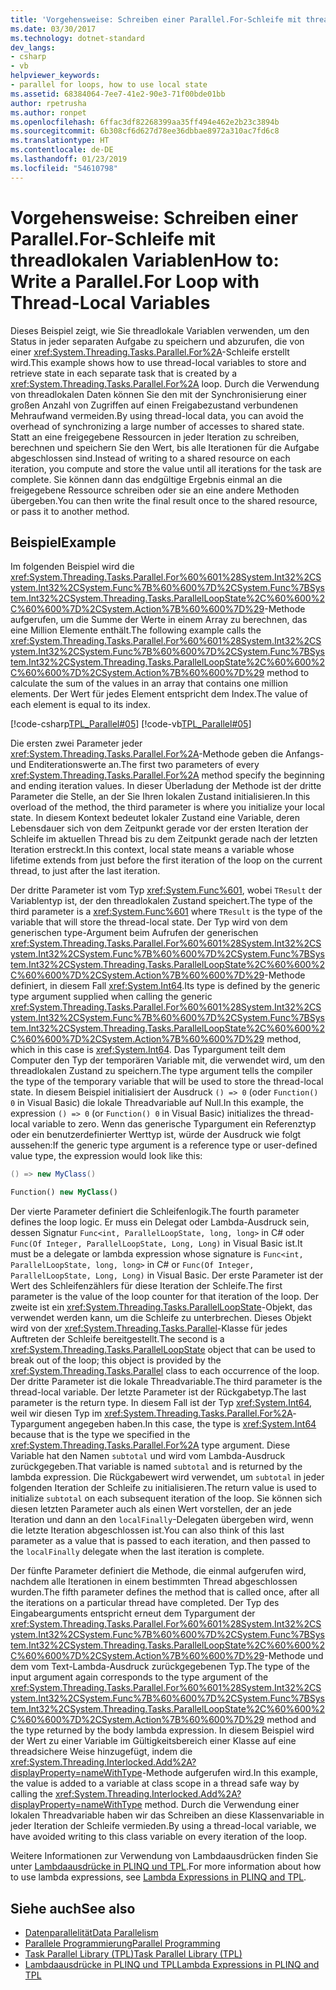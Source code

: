 ```yaml
---
title: 'Vorgehensweise: Schreiben einer Parallel.For-Schleife mit threadlokalen Variablen'
ms.date: 03/30/2017
ms.technology: dotnet-standard
dev_langs:
- csharp
- vb
helpviewer_keywords:
- parallel for loops, how to use local state
ms.assetid: 68384064-7ee7-41e2-90e3-71f00bde01bb
author: rpetrusha
ms.author: ronpet
ms.openlocfilehash: 6ffac3df82268399aa35ff494e462e2b23c3894b
ms.sourcegitcommit: 6b308cf6d627d78ee36dbbae8972a310ac7fd6c8
ms.translationtype: HT
ms.contentlocale: de-DE
ms.lasthandoff: 01/23/2019
ms.locfileid: "54610798"
---
```

# <a name="how-to-write-a-parallelfor-loop-with-thread-local-variables"></a><span data-ttu-id="6c50f-102">Vorgehensweise: Schreiben einer Parallel.For-Schleife mit threadlokalen Variablen</span><span class="sxs-lookup"><span data-stu-id="6c50f-102">How to: Write a Parallel.For Loop with Thread-Local Variables</span></span>
<span data-ttu-id="6c50f-103">Dieses Beispiel zeigt, wie Sie threadlokale Variablen verwenden, um den Status in jeder separaten Aufgabe zu speichern und abzurufen, die von einer <xref:System.Threading.Tasks.Parallel.For%2A>-Schleife erstellt wird.</span><span class="sxs-lookup"><span data-stu-id="6c50f-103">This example shows how to use thread-local variables to store and retrieve state in each separate task that is created by a <xref:System.Threading.Tasks.Parallel.For%2A> loop.</span></span> <span data-ttu-id="6c50f-104">Durch die Verwendung von threadlokalen Daten können Sie den mit der Synchronisierung einer großen Anzahl von Zugriffen auf einen Freigabezustand verbundenen Mehraufwand vermeiden.</span><span class="sxs-lookup"><span data-stu-id="6c50f-104">By using thread-local data, you can avoid the overhead of synchronizing a large number of accesses to shared state.</span></span> <span data-ttu-id="6c50f-105">Statt an eine freigegebene Ressourcen in jeder Iteration zu schreiben, berechnen und speichern Sie den Wert, bis alle Iterationen für die Aufgabe abgeschlossen sind.</span><span class="sxs-lookup"><span data-stu-id="6c50f-105">Instead of writing to a shared resource on each iteration, you compute and store the value until all iterations for the task are complete.</span></span> <span data-ttu-id="6c50f-106">Sie können dann das endgültige Ergebnis einmal an die freigegebene Ressource schreiben oder sie an eine andere Methoden übergeben.</span><span class="sxs-lookup"><span data-stu-id="6c50f-106">You can then write the final result once to the shared resource, or pass it to another method.</span></span>  
  
## <a name="example"></a><span data-ttu-id="6c50f-107">Beispiel</span><span class="sxs-lookup"><span data-stu-id="6c50f-107">Example</span></span>  
 <span data-ttu-id="6c50f-108">Im folgenden Beispiel wird die <xref:System.Threading.Tasks.Parallel.For%60%601%28System.Int32%2CSystem.Int32%2CSystem.Func%7B%60%600%7D%2CSystem.Func%7BSystem.Int32%2CSystem.Threading.Tasks.ParallelLoopState%2C%60%600%2C%60%600%7D%2CSystem.Action%7B%60%600%7D%29>-Methode aufgerufen, um die Summe der Werte in einem Array zu berechnen, das eine Million Elemente enthält.</span><span class="sxs-lookup"><span data-stu-id="6c50f-108">The following example calls the <xref:System.Threading.Tasks.Parallel.For%60%601%28System.Int32%2CSystem.Int32%2CSystem.Func%7B%60%600%7D%2CSystem.Func%7BSystem.Int32%2CSystem.Threading.Tasks.ParallelLoopState%2C%60%600%2C%60%600%7D%2CSystem.Action%7B%60%600%7D%29> method to calculate the sum of the values in an array that contains one million elements.</span></span> <span data-ttu-id="6c50f-109">Der Wert für jedes Element entspricht dem Index.</span><span class="sxs-lookup"><span data-stu-id="6c50f-109">The value of each element is equal to its index.</span></span>  
  
 [!code-csharp[TPL_Parallel#05](../../../samples/snippets/csharp/VS_Snippets_Misc/tpl_parallel/cs/forandforeach_simple.cs#05)]
 [!code-vb[TPL_Parallel#05](../../../samples/snippets/visualbasic/VS_Snippets_Misc/tpl_parallel/vb/forwiththreadlocal.vb#05)]  
  
 <span data-ttu-id="6c50f-110">Die ersten zwei Parameter jeder <xref:System.Threading.Tasks.Parallel.For%2A>-Methode geben die Anfangs- und Enditerationswerte an.</span><span class="sxs-lookup"><span data-stu-id="6c50f-110">The first two parameters of every <xref:System.Threading.Tasks.Parallel.For%2A> method specify the beginning and ending iteration values.</span></span> <span data-ttu-id="6c50f-111">In dieser Überladung der Methode ist der dritte Parameter die Stelle, an der Sie Ihren lokalen Zustand initialisieren.</span><span class="sxs-lookup"><span data-stu-id="6c50f-111">In this overload of the method, the third parameter is where you initialize your local state.</span></span> <span data-ttu-id="6c50f-112">In diesem Kontext bedeutet lokaler Zustand eine Variable, deren Lebensdauer sich von dem Zeitpunkt gerade vor der ersten Iteration der Schleife im aktuellen Thread bis zu dem Zeitpunkt gerade nach der letzten Iteration erstreckt.</span><span class="sxs-lookup"><span data-stu-id="6c50f-112">In this context, local state means a variable whose lifetime extends from just before the first iteration of the loop on the current thread, to just after the last iteration.</span></span>  
  
 <span data-ttu-id="6c50f-113">Der dritte Parameter ist vom Typ <xref:System.Func%601>, wobei `TResult` der Variablentyp ist, der den threadlokalen Zustand speichert.</span><span class="sxs-lookup"><span data-stu-id="6c50f-113">The type of the third parameter is a <xref:System.Func%601> where `TResult` is the type of the variable that will store the thread-local state.</span></span> <span data-ttu-id="6c50f-114">Der Typ wird von dem generischen type-Argument beim Aufrufen der generischen <xref:System.Threading.Tasks.Parallel.For%60%601%28System.Int32%2CSystem.Int32%2CSystem.Func%7B%60%600%7D%2CSystem.Func%7BSystem.Int32%2CSystem.Threading.Tasks.ParallelLoopState%2C%60%600%2C%60%600%7D%2CSystem.Action%7B%60%600%7D%29>-Methode definiert, in diesem Fall <xref:System.Int64>.</span><span class="sxs-lookup"><span data-stu-id="6c50f-114">Its type is defined by the generic type argument supplied when calling the generic <xref:System.Threading.Tasks.Parallel.For%60%601%28System.Int32%2CSystem.Int32%2CSystem.Func%7B%60%600%7D%2CSystem.Func%7BSystem.Int32%2CSystem.Threading.Tasks.ParallelLoopState%2C%60%600%2C%60%600%7D%2CSystem.Action%7B%60%600%7D%29> method, which in this case is <xref:System.Int64>.</span></span> <span data-ttu-id="6c50f-115">Das Typargument teilt dem Computer den Typ der temporären Variable mit, die verwendet wird, um den threadlokalen Zustand zu speichern.</span><span class="sxs-lookup"><span data-stu-id="6c50f-115">The type argument tells the compiler the type of the temporary variable that will be used to store the thread-local state.</span></span> <span data-ttu-id="6c50f-116">In diesem Beispiel initialisiert der Ausdruck `() => 0` (oder `Function() 0` in Visual Basic) die lokale Threadvariable auf Null.</span><span class="sxs-lookup"><span data-stu-id="6c50f-116">In this example, the expression `() => 0` (or `Function() 0` in Visual Basic) initializes the thread-local variable to zero.</span></span> <span data-ttu-id="6c50f-117">Wenn das generische Typargument ein Referenztyp oder ein benutzerdefinierter Werttyp ist, würde der Ausdruck wie folgt aussehen:</span><span class="sxs-lookup"><span data-stu-id="6c50f-117">If the generic type argument is a reference type or user-defined value type, the expression would look like this:</span></span>  
  
```csharp  
() => new MyClass()  
```  
  
```vb  
Function() new MyClass()  
```  
  
 <span data-ttu-id="6c50f-118">Der vierte Parameter definiert die Schleifenlogik.</span><span class="sxs-lookup"><span data-stu-id="6c50f-118">The fourth parameter defines the loop logic.</span></span> <span data-ttu-id="6c50f-119">Er muss ein Delegat oder Lambda-Ausdruck sein, dessen Signatur `Func<int, ParallelLoopState, long, long>` in C# oder `Func(Of Integer, ParallelLoopState, Long, Long)` in Visual Basic ist.</span><span class="sxs-lookup"><span data-stu-id="6c50f-119">It must be a delegate or lambda expression whose signature is `Func<int, ParallelLoopState, long, long>` in C# or `Func(Of Integer, ParallelLoopState, Long, Long)` in Visual Basic.</span></span> <span data-ttu-id="6c50f-120">Der erste Parameter ist der Wert des Schleifenzählers für diese Iteration der Schleife.</span><span class="sxs-lookup"><span data-stu-id="6c50f-120">The first parameter is the value of the loop counter for that iteration of the loop.</span></span> <span data-ttu-id="6c50f-121">Der zweite ist ein <xref:System.Threading.Tasks.ParallelLoopState>-Objekt, das verwendet werden kann, um die Schleife zu unterbrechen. Dieses Objekt wird von der <xref:System.Threading.Tasks.Parallel>-Klasse für jedes Auftreten der Schleife bereitgestellt.</span><span class="sxs-lookup"><span data-stu-id="6c50f-121">The second is a <xref:System.Threading.Tasks.ParallelLoopState> object that can be used to break out of the loop; this object is provided by the <xref:System.Threading.Tasks.Parallel> class to each occurrence of the loop.</span></span> <span data-ttu-id="6c50f-122">Der dritte Parameter ist die lokale Threadvariable.</span><span class="sxs-lookup"><span data-stu-id="6c50f-122">The third parameter is the thread-local variable.</span></span> <span data-ttu-id="6c50f-123">Der letzte Parameter ist der Rückgabetyp.</span><span class="sxs-lookup"><span data-stu-id="6c50f-123">The last parameter is the return type.</span></span> <span data-ttu-id="6c50f-124">In diesem Fall ist der Typ <xref:System.Int64>, weil wir diesen Typ im <xref:System.Threading.Tasks.Parallel.For%2A>-Typargument angegeben haben.</span><span class="sxs-lookup"><span data-stu-id="6c50f-124">In this case, the type is <xref:System.Int64> because that is the type we specified in the <xref:System.Threading.Tasks.Parallel.For%2A> type argument.</span></span> <span data-ttu-id="6c50f-125">Diese Variable hat den Namen `subtotal` und wird vom Lambda-Ausdruck zurückgegeben.</span><span class="sxs-lookup"><span data-stu-id="6c50f-125">That variable is named `subtotal` and is returned by the lambda expression.</span></span> <span data-ttu-id="6c50f-126">Die Rückgabewert wird verwendet, um `subtotal` in jeder folgenden Iteration der Schleife zu initialisieren.</span><span class="sxs-lookup"><span data-stu-id="6c50f-126">The return value is used to initialize `subtotal` on each subsequent iteration of the loop.</span></span> <span data-ttu-id="6c50f-127">Sie können sich diesen letzten Parameter auch als einen Wert vorstellen, der an jede Iteration und dann an den `localFinally`-Delegaten übergeben wird, wenn die letzte Iteration abgeschlossen ist.</span><span class="sxs-lookup"><span data-stu-id="6c50f-127">You can also think of this last parameter as a value that is passed to each iteration, and then passed to the `localFinally` delegate when the last iteration is complete.</span></span>  
  
 <span data-ttu-id="6c50f-128">Der fünfte Parameter definiert die Methode, die einmal aufgerufen wird, nachdem alle Iterationen in einem bestimmten Thread abgeschlossen wurden.</span><span class="sxs-lookup"><span data-stu-id="6c50f-128">The fifth parameter defines the method that is called once, after all the iterations on a particular thread have completed.</span></span> <span data-ttu-id="6c50f-129">Der Typ des Eingabearguments entspricht erneut dem Typargument der <xref:System.Threading.Tasks.Parallel.For%60%601%28System.Int32%2CSystem.Int32%2CSystem.Func%7B%60%600%7D%2CSystem.Func%7BSystem.Int32%2CSystem.Threading.Tasks.ParallelLoopState%2C%60%600%2C%60%600%7D%2CSystem.Action%7B%60%600%7D%29>-Methode und dem vom Text-Lambda-Ausdruck zurückgegebenen Typ.</span><span class="sxs-lookup"><span data-stu-id="6c50f-129">The type of the input argument again corresponds to the type argument of the <xref:System.Threading.Tasks.Parallel.For%60%601%28System.Int32%2CSystem.Int32%2CSystem.Func%7B%60%600%7D%2CSystem.Func%7BSystem.Int32%2CSystem.Threading.Tasks.ParallelLoopState%2C%60%600%2C%60%600%7D%2CSystem.Action%7B%60%600%7D%29> method and the type returned by the body lambda expression.</span></span> <span data-ttu-id="6c50f-130">In diesem Beispiel wird der Wert zu einer Variable im Gültigkeitsbereich einer Klasse auf eine threadsichere Weise hinzugefügt, indem die <xref:System.Threading.Interlocked.Add%2A?displayProperty=nameWithType>-Methode aufgerufen wird.</span><span class="sxs-lookup"><span data-stu-id="6c50f-130">In this example, the value is added to a variable at class scope in a thread safe way by calling the <xref:System.Threading.Interlocked.Add%2A?displayProperty=nameWithType> method.</span></span> <span data-ttu-id="6c50f-131">Durch die Verwendung einer lokalen Threadvariable haben wir das Schreiben an diese Klassenvariable in jeder Iteration der Schleife vermieden.</span><span class="sxs-lookup"><span data-stu-id="6c50f-131">By using a thread-local variable, we have avoided writing to this class variable on every iteration of the loop.</span></span>  
  
 <span data-ttu-id="6c50f-132">Weitere Informationen zur Verwendung von Lambdaausdrücken finden Sie unter [Lambdaausdrücke in PLINQ und TPL](../../../docs/standard/parallel-programming/lambda-expressions-in-plinq-and-tpl.md).</span><span class="sxs-lookup"><span data-stu-id="6c50f-132">For more information about how to use lambda expressions, see [Lambda Expressions in PLINQ and TPL](../../../docs/standard/parallel-programming/lambda-expressions-in-plinq-and-tpl.md).</span></span>  
  
## <a name="see-also"></a><span data-ttu-id="6c50f-133">Siehe auch</span><span class="sxs-lookup"><span data-stu-id="6c50f-133">See also</span></span>

- [<span data-ttu-id="6c50f-134">Datenparallelität</span><span class="sxs-lookup"><span data-stu-id="6c50f-134">Data Parallelism</span></span>](../../../docs/standard/parallel-programming/data-parallelism-task-parallel-library.md)
- [<span data-ttu-id="6c50f-135">Parallele Programmierung</span><span class="sxs-lookup"><span data-stu-id="6c50f-135">Parallel Programming</span></span>](../../../docs/standard/parallel-programming/index.md)
- [<span data-ttu-id="6c50f-136">Task Parallel Library (TPL)</span><span class="sxs-lookup"><span data-stu-id="6c50f-136">Task Parallel Library (TPL)</span></span>](../../../docs/standard/parallel-programming/task-parallel-library-tpl.md)
- [<span data-ttu-id="6c50f-137">Lambdaausdrücke in PLINQ und TPL</span><span class="sxs-lookup"><span data-stu-id="6c50f-137">Lambda Expressions in PLINQ and TPL</span></span>](../../../docs/standard/parallel-programming/lambda-expressions-in-plinq-and-tpl.md)
